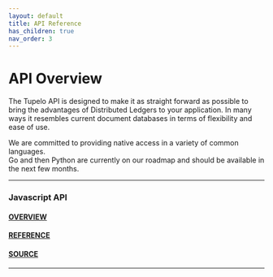 ```yaml
---
layout: default
title: API Reference
has_children: true
nav_order: 3
---
```


# API Overview

The Tupelo API is designed to make it as straight forward as possible to bring
the advantages of Distributed Ledgers to your application.  In many ways it
resembles current document databases in terms of flexibility and ease of use.

We are committed to providing native access in a variety of common languages.  
Go and then Python are currently on our roadmap and should be available in the
next few months.

***

### Javascript API

#### [OVERVIEW](https://quorumcontrol.github.io/tupelo.js/)
#### [REFERENCE](https://quorumcontrol.github.io/tupelo.js/identifiers.html)
#### [SOURCE](https://github.com/quorumControl/tupelo.js)

***
